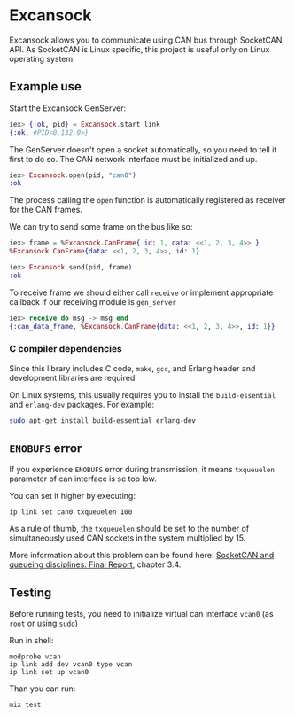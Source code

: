 # Excansock

Excansock allows you to communicate using CAN bus through SocketCAN API. As SocketCAN is Linux specific, this project is useful only on Linux operating system.

## Example use

Start the Excansock GenServer:

```elixir
iex> {:ok, pid} = Excansock.start_link
{:ok, #PID<0.132.0>}
```

The GenServer doesn't open a socket automatically, so you need to tell it first to do so. The CAN network interface must be initialized and up.

```elixir
iex> Excansock.open(pid, "can0")
:ok
```

The process calling the `open` function is automatically registered as receiver for the CAN frames.

We can try to send some frame on the bus like so:

```elixir
iex> frame = %Excansock.CanFrame{ id: 1, data: <<1, 2, 3, 4>> }
%Excansock.CanFrame{data: <<1, 2, 3, 4>>, id: 1}

iex> Excansock.send(pid, frame)
:ok
```

To receive frame we should either call `receive` or implement appropriate callback if our receiving module is `gen_server`

```elixir
iex> receive do msg -> msg end
{:can_data_frame, %Excansock.CanFrame{data: <<1, 2, 3, 4>>, id: 1}}
```

### C compiler dependencies

Since this library includes C code, `make`, `gcc`, and Erlang header and
development libraries are required.

On Linux systems, this usually requires you to install the `build-essential` and
`erlang-dev` packages. For example:

```sh
sudo apt-get install build-essential erlang-dev
```

## `ENOBUFS` error

If you experience `ENOBUFS` error during transmission, it means `txqueuelen` parameter of can interface is se too low. 

You can set it higher by executing:

```
ip link set can0 txqueuelen 100
```

As a rule of thumb, the `txqueuelen` should be set to the number of simultaneously used CAN sockets in the system multiplied by 15.

More information about this problem can be found here: [SocketCAN and queueing disciplines: Final Report](https://rtime.felk.cvut.cz/can/socketcan-qdisc-final.pdf), chapter 3.4.


## Testing

Before running tests, you need to initialize virtual can interface `vcan0` (as `root` or using `sudo`)

Run in shell:
```
modprobe vcan
ip link add dev vcan0 type vcan
ip link set up vcan0
```

Than you can run:
```
mix test
```
